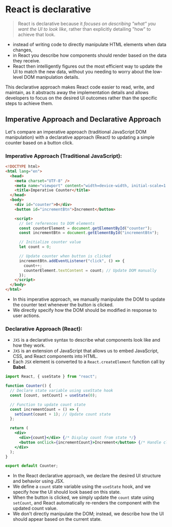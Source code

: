 # React is declarative

> React is declarative because it _focuses on describing "what" you want the UI to look like_, rather than explicitly detailing "how" to achieve that look.

- instead of writing code to directly manipulate HTML elements when data changes,
- in React you describe how components should render based on the data they receive.
- React then intelligently figures out the most efficient way to update the UI to match the new data, without you needing to worry about the low-level DOM manipulation details.

This declarative approach makes React code easier to read, write, and maintain, as it abstracts away the implementation details and allows developers to focus on the desired UI outcomes rather than the specific steps to achieve them.

## Imperative Approach and Declarative Approach

Let's compare an imperative approach (traditional JavaScript DOM manipulation) with a declarative approach (React) to updating a simple counter based on a button click.

### Imperative Approach (Traditional JavaScript):

```html
<!DOCTYPE html>
<html lang="en">
  <head>
    <meta charset="UTF-8" />
    <meta name="viewport" content="width=device-width, initial-scale=1.0" />
    <title>Imperative Counter</title>
  </head>
  <body>
    <div id="counter">0</div>
    <button id="incrementBtn">Increment</button>

    <script>
      // Get references to DOM elements
      const counterElement = document.getElementById("counter");
      const incrementBtn = document.getElementById("incrementBtn");

      // Initialize counter value
      let count = 0;

      // Update counter when button is clicked
      incrementBtn.addEventListener("click", () => {
        count++;
        counterElement.textContent = count; // Update DOM manually
      });
    </script>
  </body>
</html>
```

- In this imperative approach, we manually manipulate the DOM to update the counter text whenever the button is clicked.
- We directly specify how the DOM should be modified in response to user actions.

### Declarative Approach (React):

- `JXS` is a declarative syntax to describe what components look like and how they work.
- `JXS` is an extension of JavaScript that allows us to embed JavaScript, CSS, and React components into HTML.
- Each `JSX` element is converted to a `React.createElement` function call by **Babel**.

```jsx
import React, { useState } from "react";

function Counter() {
  // Declare state variable using useState hook
  const [count, setCount] = useState(0);

  // Function to update count state
  const incrementCount = () => {
    setCount(count + 1); // Update count state
  };

  return (
    <div>
      <div>{count}</div> {/* Display count from state */}
      <button onClick={incrementCount}>Increment</button> {/* Handle click event */}
    </div>
  );
}

export default Counter;
```

- In the React declarative approach, we declare the desired UI structure and behavior using JSX.
- We define a `count` state variable using the `useState` hook, and we specify how the UI should look based on this state.
- When the button is clicked, we simply update the `count` state using `setCount`, and React automatically re-renders the component with the updated count value.
- We don't directly manipulate the DOM; instead, we describe how the UI should appear based on the current state.
